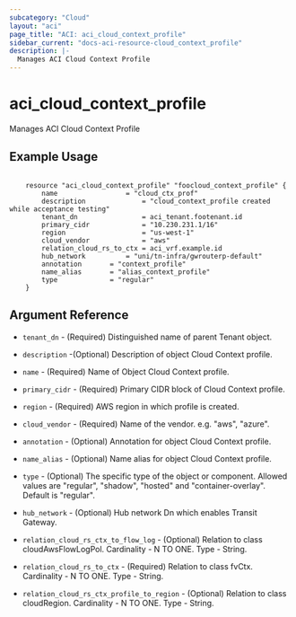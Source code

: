 ```yaml
---
subcategory: "Cloud"
layout: "aci"
page_title: "ACI: aci_cloud_context_profile"
sidebar_current: "docs-aci-resource-cloud_context_profile"
description: |-
  Manages ACI Cloud Context Profile
---
```


# aci_cloud_context_profile #
Manages ACI Cloud Context Profile

## Example Usage ##

```hcl

	resource "aci_cloud_context_profile" "foocloud_context_profile" {
		name 		         = "cloud_ctx_prof"
		description              = "cloud_context_profile created while acceptance testing"
		tenant_dn                = aci_tenant.footenant.id
		primary_cidr             = "10.230.231.1/16"
		region                   = "us-west-1"
		cloud_vendor	         = "aws"
		relation_cloud_rs_to_ctx = aci_vrf.example.id
		hub_network  		 = "uni/tn-infra/gwrouterp-default"
		annotation		 = "context_profile"
		name_alias		 = "alias_context_profile"
		type			 = "regular"
	}

```


## Argument Reference ##
* `tenant_dn` - (Required) Distinguished name of parent Tenant object.
* `description` -(Optional) Description of object Cloud Context profile.
* `name` - (Required) Name of Object Cloud Context profile.
* `primary_cidr` - (Required) Primary CIDR block of Cloud Context profile. 
* `region` - (Required) AWS region in which profile is created.
* `cloud_vendor` - (Required) Name of the vendor. e.g. "aws", "azure".
* `annotation` - (Optional) Annotation for object Cloud Context profile.
* `name_alias` - (Optional) Name alias for object Cloud Context profile.
* `type` - (Optional) The specific type of the object or component. Allowed values are "regular", "shadow", "hosted" and "container-overlay". Default is "regular".

* `hub_network` - (Optional) Hub network Dn which enables Transit Gateway.

* `relation_cloud_rs_ctx_to_flow_log` - (Optional) Relation to class cloudAwsFlowLogPol. Cardinality - N TO ONE. Type - String.
                
* `relation_cloud_rs_to_ctx` - (Required) Relation to class fvCtx. Cardinality - N TO ONE. Type - String.
                
* `relation_cloud_rs_ctx_profile_to_region` - (Optional) Relation to class cloudRegion. Cardinality - N TO ONE. Type - String.
                



